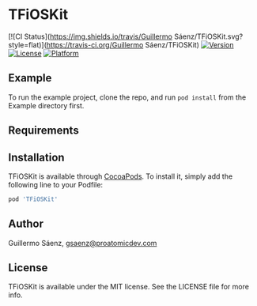 # TFiOSKit

[![CI Status](https://img.shields.io/travis/Guillermo Sáenz/TFiOSKit.svg?style=flat)](https://travis-ci.org/Guillermo Sáenz/TFiOSKit)
[![Version](https://img.shields.io/cocoapods/v/TFiOSKit.svg?style=flat)](https://cocoapods.org/pods/TFiOSKit)
[![License](https://img.shields.io/cocoapods/l/TFiOSKit.svg?style=flat)](https://cocoapods.org/pods/TFiOSKit)
[![Platform](https://img.shields.io/cocoapods/p/TFiOSKit.svg?style=flat)](https://cocoapods.org/pods/TFiOSKit)

## Example

To run the example project, clone the repo, and run `pod install` from the Example directory first.

## Requirements

## Installation

TFiOSKit is available through [CocoaPods](https://cocoapods.org). To install
it, simply add the following line to your Podfile:

```ruby
pod 'TFiOSKit'
```

## Author

Guillermo Sáenz, gsaenz@proatomicdev.com

## License

TFiOSKit is available under the MIT license. See the LICENSE file for more info.
